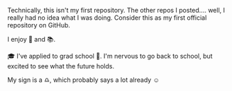 Technically, this isn't my first repository.  The other repos I posted.... well, I really had no idea what I was doing. 
Consider this as my first official repository on GitHub.

I enjoy :running: and :books:. 

:mortar_board: I've applied to grad school :raised_hands:. I'm nervous to go back to school, but excited to see what the future holds.  

 My sign is a :libra:, which probably says a lot already :relaxed: 
